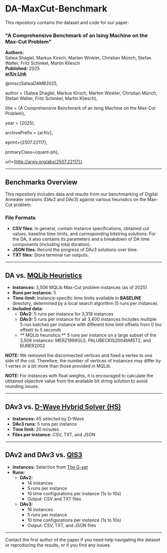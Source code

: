 # DA-MaxCut-Benchmark

This repository contains the dataset and code for our paper:

### **"A Comprehensive Benchmark of an Ising Machine on the Max-Cut Problem"**

**Authors:**  
Salwa Shaglel, Markus Kirsch, Marten Winkler, Christian Münch, Stefan Walter, Fritz Schinkel, Martin Kliesch  
**Published:** 2025  
**[arXiv Link](http://arxiv.org/abs/2507.22117)**

@misc{SalwaDAMB2025,

author    = {Salwa Shaglel, Markus Kirsch, Marten Winkler, Christian Münch, Stefan Walter, Fritz Schinkel, Martin Kliesch},

title     = {A Comprehensive Benchmark of an Ising Machine on the Max-Cut Problem},

year      = {2025},

archivePrefix = {arXiv},

eprint={2507.22117},

primaryClass={quant-ph},

url={http://arxiv.org/abs/2507.22117}}

---

## Benchmarks Overview

This repository includes data and results from our benchmarking of Digital Annealer versions (DAv2 and DAv3) against various heuristics on the Max-Cut problem.

### File Formats

- **CSV files**: In general, contain instance specifications, obtained cut values, baseline time limits, and corresponding bitstring solutions. For the DA, it also contains its parameters and a breakdown of DA time components (including total duration).
- **JSON files**: Record the progress of DAv3 solutions over time.
- **TXT files**: Store terminal run outputs.

---

##  DA vs. [MQLib Heuristics](https://github.com/MQLib/MQLib)

- **Instances:** 3,506 MQLib Max-Cut problem instances (as of 2025)
- **Runs per instance:** 5
- **Time-limit:** Instance-specific time limits available in **BASELINE** directory, determined by a local search algorithm (5 runs per instance).
- **Included data:**
  - **DAv2:** 5 runs per instance for 3,319 instances
  - **DAv3:** 5 runs per instance for all 3,400 instances
    Includes multiple 5-run batches per instance with different time limit offsets from 0 (no offset) to 5 seconds
  - ** MQLib heuristics:** 5 runs per instance on a large subset of the 3,506 instances: MERZ1999GLS, PALUBECKIS2004bMST2, and BURER2002
 


**NOTE:** We removed the disconnected vertices and fixed a vertex to one side of the cut. Therefore, the number of vertices of instances may differ by 1 vertex or a bit more than those provided in MQLib.

**NOTE:** For instances with float weights, it is encouraged to calculate the obtained objective value from the available bit string solution to avoid rounding issues.

---

## DAv3 vs. [D-Wave Hybrid Solver (HS) ](https://www.dwavequantum.com/resources/white-paper/d-wave-hybrid-solver-service-an-overview/)

- **Instances:** 45 selected by D-Wave
- **DAv3 runs:** 5 runs per instance
- **Time limit:** 20 minutes
- **Files per instance:** CSV, TXT, and JSON

---

## DAv2 and DAv3 vs. [QIS3](https://arxiv.org/abs/2506.04596)

- **Instances:** Selection from [The G-set](https://web.stanford.edu/~yyye/yyye/Gset/)
- **Runs:**
  - **DAv2:**  
    - 14 instances  
    - 5 runs per instance  
    - 10 time configurations per instance (1s to 10s)  
    - Output: CSV and TXT files
  - **DAv3:**  
    - 16 instances  
    - 5 runs per instance  
    - 10 time configurations per instance (1s to 10s)  
    - Output: CSV, TXT, and JSON files

---

Contact the first author of the paper if you need help navigating the dataset or reproducing the results, or if you find any issues.


